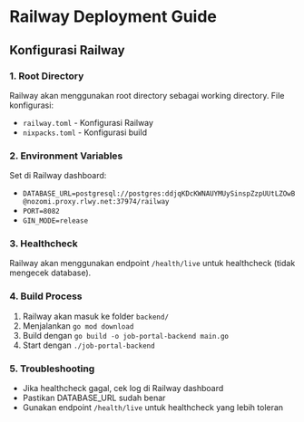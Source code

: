 # Railway Deployment Guide

## Konfigurasi Railway

### 1. Root Directory
Railway akan menggunakan root directory sebagai working directory. File konfigurasi:
- `railway.toml` - Konfigurasi Railway
- `nixpacks.toml` - Konfigurasi build

### 2. Environment Variables
Set di Railway dashboard:
- `DATABASE_URL=postgresql://postgres:ddjqKDcKWNAUYMUySinspZzpUUtLZOwB@nozomi.proxy.rlwy.net:37974/railway`
- `PORT=8082`
- `GIN_MODE=release`

### 3. Healthcheck
Railway akan menggunakan endpoint `/health/live` untuk healthcheck (tidak mengecek database).

### 4. Build Process
1. Railway akan masuk ke folder `backend/`
2. Menjalankan `go mod download`
3. Build dengan `go build -o job-portal-backend main.go`
4. Start dengan `./job-portal-backend`

### 5. Troubleshooting
- Jika healthcheck gagal, cek log di Railway dashboard
- Pastikan DATABASE_URL sudah benar
- Gunakan endpoint `/health/live` untuk healthcheck yang lebih toleran
